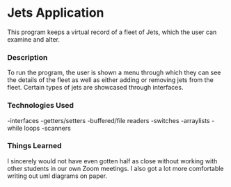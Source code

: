 # Jets Application
This program keeps a virtual record of a fleet of Jets, which the user can examine
and alter.

### Description
To run the program, the user is shown a menu through which they can see the details
of the fleet as well as either adding or removing jets from the fleet. Certain types of 
jets are showcased through interfaces.
### Technologies Used
-interfaces
-getters/setters
-buffered/file readers
-switches
-arraylists
-while loops
-scanners


### Things Learned
I sincerely would not have even gotten half as close without working with other
students in our own Zoom meetings. I also got a lot more comfortable writing out 
uml diagrams on paper. 